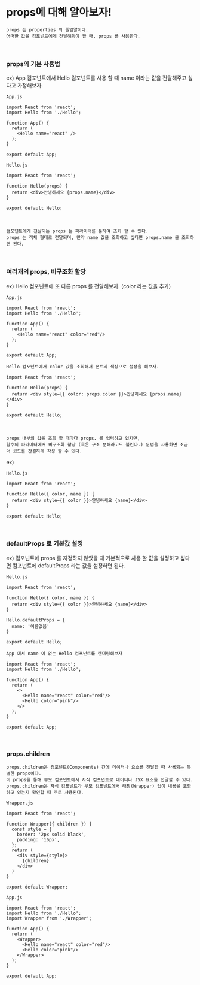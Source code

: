 # props에 대해 알아보자!

```
props 는 properties 의 줄임말이다. 
어떠한 값을 컴포넌트에게 전달해줘야 할 때, props 를 사용한다.
```
<br/>

### props의 기본 사용법
ex) App 컴포넌트에서 Hello 컴포넌트를 사용 할 때 name 이라는 값을 전달해주고 싶다고 가정해보자.
```
App.js

import React from 'react';
import Hello from './Hello';

function App() {
  return (
    <Hello name="react" />
  );
}

export default App;
```
```
Hello.js

import React from 'react';

function Hello(props) {
  return <div>안녕하세요 {props.name}</div>
}

export default Hello;
```

<br/>

```
컴포넌트에게 전달되는 props 는 파라미터를 통하여 조회 할 수 있다. 
props 는 객체 형태로 전달되며, 만약 name 값을 조회하고 싶다면 props.name 을 조회하면 된다.
```

<br/>

### 여러개의 props, 비구조화 할당
ex) Hello 컴포넌트에 또 다른 props 를 전달해보자. (color 라는 값을 추가)
```
App.js

import React from 'react';
import Hello from './Hello';

function App() {
  return (
    <Hello name="react" color="red"/>
  );
}

export default App;
```
```
Hello 컴포넌트에서 color 값을 조회해서 폰트의 색상으로 설정을 해보자.

import React from 'react';

function Hello(props) {
  return <div style={{ color: props.color }}>안녕하세요 {props.name}</div>
}

export default Hello;
```

<br/>

```
props 내부의 값을 조회 할 때마다 props. 를 입력하고 있지만, 
함수의 파라미터에서 비구조화 할당 (혹은 구조 분해라고도 불린다.) 문법을 사용하면 조금 더 코드를 간결하게 작성 할 수 있다.
```
ex)
```
Hello.js

import React from 'react';

function Hello({ color, name }) {
  return <div style={{ color }}>안녕하세요 {name}</div>
}

export default Hello;
```

<br/>

### defaultProps 로 기본값 설정
ex) 컴포넌트에 props 를 지정하지 않았을 때 기본적으로 사용 할 값을 설정하고 싶다면 컴포넌트에 defaultProps 라는 값을 설정하면 된다.
```
Hello.js

import React from 'react';

function Hello({ color, name }) {
  return <div style={{ color }}>안녕하세요 {name}</div>
}

Hello.defaultProps = {
  name: '이름없음'
}

export default Hello;
```

```
App 에서 name 이 없는 Hello 컴포넌트를 렌더링해보자

import React from 'react';
import Hello from './Hello';

function App() {
  return (
    <>
      <Hello name="react" color="red"/>
      <Hello color="pink"/>
    </>
  );
}

export default App;
```

<br/>

### props.children
```
props.children은 컴포넌트(Components) 간에 데이터나 요소를 전달할 때 사용되는 특별한 props이다. 
이 props를 통해 부모 컴포넌트에서 자식 컴포넌트로 데이터나 JSX 요소를 전달할 수 있다. 
props.children은 자식 컴포넌트가 부모 컴포넌트에서 래핑(Wrapper) 없이 내용을 포함하고 있는지 확인할 때 주로 사용된다.
```
```
Wrapper.js

import React from 'react';

function Wrapper({ children }) {
  const style = {
    border: '2px solid black',
    padding: '16px',
  };
  return (
    <div style={style}>
      {children}
    </div>
  )
}

export default Wrapper;
```
```
App.js

import React from 'react';
import Hello from './Hello';
import Wrapper from './Wrapper';

function App() {
  return (
    <Wrapper>
      <Hello name="react" color="red"/>
      <Hello color="pink"/>
    </Wrapper>
  );
}

export default App;
```